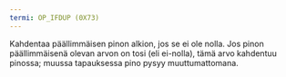 ```yaml
---
termi: OP_IFDUP (0X73)
---
```


Kahdentaa päällimmäisen pinon alkion, jos se ei ole nolla. Jos pinon päällimmäisenä olevan arvon on tosi (eli ei-nolla), tämä arvo kahdentuu pinossa; muussa tapauksessa pino pysyy muuttumattomana.